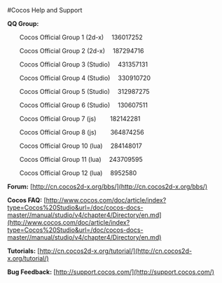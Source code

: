 #Cocos Help and Support

**QQ Group:**

   &emsp;&emsp;Cocos Official Group 1  (2d-x)	           &emsp;136017252

   &emsp;&emsp;Cocos Official Group 2  (2d-x)	           &emsp;187294716

   &emsp;&emsp;Cocos Official Group 3  (Studio)	           &emsp;431357131

   &emsp;&emsp;Cocos Official Group 4  (Studio)	           &emsp;330910720

   &emsp;&emsp;Cocos Official Group 5 (Studio)	           &emsp;312987275

   &emsp;&emsp;Cocos Official Group 6  (Studio)	           &emsp;130607511

   &emsp;&emsp;Cocos Official Group 7  (js)	               &emsp;&emsp;182142281

   &emsp;&emsp;Cocos Official Group 8  (js)	               &emsp;&emsp;364874256

   &emsp;&emsp;Cocos Official Group 10 (lua)	           &emsp;284148017

   &emsp;&emsp;Cocos Official Group 11 (lua)	           &emsp;243709595

   &emsp;&emsp;Cocos Official Group 12 (lua)	           &emsp;8952580

 **Forum:** [http://cn.cocos2d-x.org/bbs/](http://cn.cocos2d-x.org/bbs/)

**Cocos FAQ:** [http://www.cocos.com/doc/article/index?type=Cocos%20Studio&url=/doc/cocos-docs-master//manual/studio/v4/chapter4/Directory/en.md](http://www.cocos.com/doc/article/index?type=Cocos%20Studio&url=/doc/cocos-docs-master//manual/studio/v4/chapter4/Directory/en.md)

**Tutorials:** [http://cn.cocos2d-x.org/tutorial/](http://cn.cocos2d-x.org/tutorial/)

**Bug Feedback:** [http://support.cocos.com/](http://support.cocos.com/)


